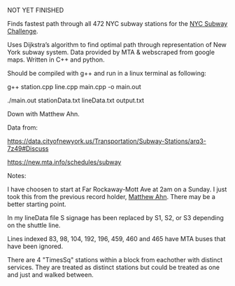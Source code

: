 NOT YET FINISHED



Finds fastest path through all 472 NYC subway stations for the [NYC Subway Challenge](https://en.wikipedia.org/wiki/Subway_Challenge).

Uses Dijkstra’s algorithm to find optimal path through representation of New York subway system. Data provided by MTA & webscraped from google maps. Written in C++ and python.


Should be compiled with g++ and run in a linux terminal as following:

g++ station.cpp line.cpp main.cpp -o main.out

./main.out stationData.txt lineData.txt output.txt



Down with Matthew Ahn.



Data from:

https://data.cityofnewyork.us/Transportation/Subway-Stations/arq3-7z49#Discuss

https://new.mta.info/schedules/subway



Notes:

I have choosen to start at Far Rockaway-Mott Ave at 2am on a Sunday. I just took this from the previous record holder, [Matthew Ahn](https://en.wikipedia.org/wiki/Matthew_Ahn). There may be a better starting point.

In my lineData file S signage has been replaced by S1, S2, or S3 depending on the shuttle line.

Lines indexed 83, 98, 104, 192, 196, 459, 460 and 465 have MTA buses that have been ignored.

There are 4 "TimesSq" stations within a block from eachother with distinct services. They are treated as distinct stations but could be treated as one and just and walked between.
